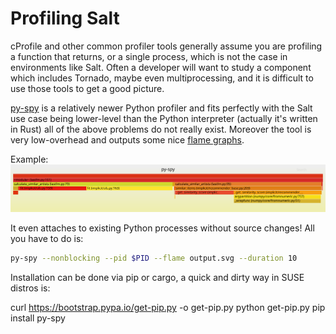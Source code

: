 # Profiling Salt

cProfile and other common profiler tools generally assume you are profiling a function that returns, or a single process, which is not the case in environments like Salt. Often a developer will want to study a component which includes Tornado, maybe even multiprocessing, and it is difficult to use those tools to get a good picture.

[py-spy](https://github.com/benfred/py-spy) is a relatively newer Python profiler and fits perfectly with the Salt use case being lower-level than the Python interpreter (actually it's written in Rust) all of the above problems do not really exist. Moreover the tool is very low-overhead and outputs some nice [flame graphs](http://www.brendangregg.com/flamegraphs.html).

Example:
![](https://raw.githubusercontent.com/benfred/py-spy/master/images/flamegraph.svg?sanitize=true)

It even attaches to existing Python processes without source changes! All you have to do is:

```bash
py-spy --nonblocking --pid $PID --flame output.svg --duration 10
```

Installation can be done via pip or cargo, a quick and dirty way in SUSE distros is:

curl https://bootstrap.pypa.io/get-pip.py -o get-pip.py
python get-pip.py
pip install py-spy

